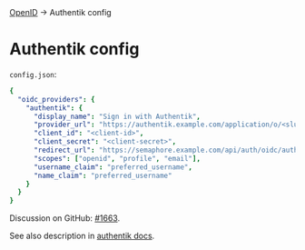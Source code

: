 <div class="breadcrumbs">
    <a href="/administration-guide/openid">OpenID</a>
    → Authentik config
</div>

# Authentik config

`config.json`:

```yaml
{
  "oidc_providers": {
    "authentik": {
      "display_name": "Sign in with Authentik",
      "provider_url": "https://authentik.example.com/application/o/<slug>/",
      "client_id": "<client-id>",
      "client_secret": "<client-secret>",
      "redirect_url": "https://semaphore.example.com/api/auth/oidc/authentik/redirect/",
      "scopes": ["openid", "profile", "email"],
      "username_claim": "preferred_username",
      "name_claim": "preferred_username"
    }
  }
}
```

Discussion on GitHub: [#1663](https://github.com/semaphoreui/semaphore/discussions/1663).

See also description in [authentik docs](https://docs.goauthentik.io/integrations/services/semaphore/).
